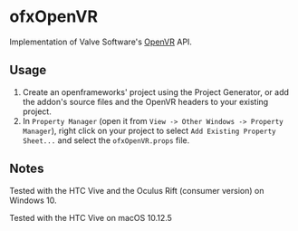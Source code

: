 ofxOpenVR 
====================

Implementation of Valve Software's [OpenVR](https://github.com/ValveSoftware/openvr) API.

## Usage

1. Create an openframeworks' project using the Project Generator, or add the addon's source files and the OpenVR headers to your existing project.
2. In `Property Manager` (open it from `View -> Other Windows -> Property Manager`), right click on your project to select `Add Existing Property Sheet...` and select the `ofxOpenVR.props` file.

## Notes
Tested with the HTC Vive and the Oculus Rift (consumer version) on Windows 10.

Tested with the HTC Vive on macOS 10.12.5
